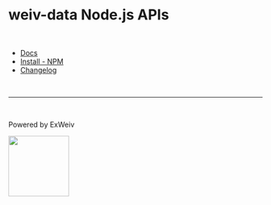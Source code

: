 # weiv-data Node.js APIs

<br>

- [Docs](https://weiv-data.web.app/)
- [Install - NPM](https://www.npmjs.com/package/@exweiv/weiv-data)
- [Changelog](https://github.com/ExWeiv/weiv-data/blob/main/CHANGELOG.md)

<br>

---

<br>

Powered by ExWeiv

<img src="https://static.wixstatic.com/shapes/510eca_43b52053314d4ad689df41b907baef42.svg" width="120px">